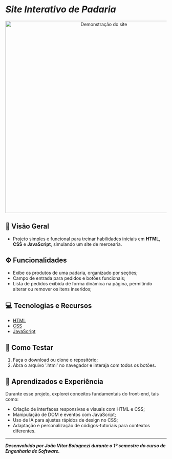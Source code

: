 <h1><strong><em>Site Interativo de Padaria</em></strong></h1>
<p align="center">
  <img src="Gif-Site.gif" width="600" alt="Demonstração do site" />
</p>

## 🥖 Visão Geral
- Projeto simples e funcional para treinar habilidades iniciais em **HTML**, **CSS** e **JavaScript**, simulando um site de mercearia.

## ⚙️ Funcionalidades
- Exibe os produtos de uma padaria, organizado por seções;
- Campo de entrada para pedidos e botões funcionais;
- Lista de pedidos exibida de forma dinâmica na página, permitindo alterar ou remover os itens inseridos;

## 💻 Tecnologias e Recursos
- [HTML](https://html.spec.whatwg.org/multipage/)
- [CSS](https://developer.mozilla.org/pt-BR/docs/Web/CSS)
- [JavaScript](https://www.javascript.com/)

## 🧪 Como Testar
1. Faça o download ou clone o repositório;
2. Abra o arquivo '.html' no navegador e interaja com todos os botões.

## 📘 Aprendizados e Experiência
Durante esse projeto, explorei conceitos fundamentais do front-end, tais como:

- Criação de interfaces responsivas e visuais com HTML e CSS;
- Manipulação de DOM e eventos com JavaScript;
- Uso de IA para ajustes rápidos de design no CSS;
- Adaptação e personalização de códigos-tutoriais para contextos diferentes.

---

***Desenvolvido por João Vitor Bolognezi durante o 1º semestre do curso de Engenharia de Software.***
